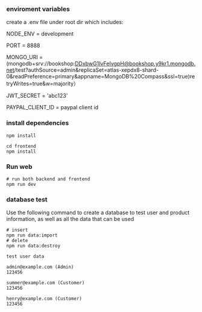 ### enviroment variables
create a .env file under root dir which includes:

NODE_ENV = development

PORT = 8888

MONGO_URI = (mongodb+srv://bookshop:DDxbwG1IvFeIvgpH@bookshop.y9kr1.mongodb.net/test?authSource=admin&replicaSet=atlas-xepdx8-shard-0&readPreference=primary&appname=MongoDB%20Compass&ssl=true)retryWrites=true&w=majority）

JWT_SECRET = 'abc123'

PAYPAL_CLIENT_ID = paypal client id

### install dependencies

```
npm install

cd frontend
npm install
```

### Run web

```
# run both backend and frontend
npm run dev

```


### database test

Use the following command to create a database to test user and product information, as well as all the data that can be used

```
# insert
npm run data:import
# delete
npm run data:destroy
```

```
test user data

admin@example.com (Admin)
123456

summer@example.com (Customer)
123456

henry@example.com (Customer)
123456
```
